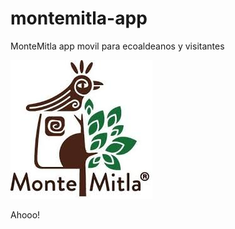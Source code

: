 # montemitla-app
MonteMitla app movil para ecoaldeanos y visitantes

![image](./montemitla-app/Assets.xcassets/montemotlaLogo.imageset/montemotlaLogo.jpeg)

Ahooo!

